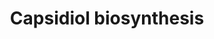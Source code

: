 ---
authors:
- Anwesha
- Egonw
- Eweitz
description: Developed by Gramene.org  Source:[http://plantreactome.gramene.org/ Plant
  Reactome].
last-edited: 2021-05-21
organisms:
- Oryza sativa
redirect_from:
- /index.php/Pathway:WP3040
- /instance/WP3040
schema-jsonld:
- '@context': https://schema.org/
  '@id': https://wikipathways.github.io/pathways/WP3040.html
  '@type': Dataset
  creator:
    '@type': Organization
    name: WikiPathways
  description: Developed by Gramene.org  Source:[http://plantreactome.gramene.org/
    Plant Reactome].
  keywords:
  - FAPP
  - H2O
  - (LOC_OS03G31430.1)
  - 5-epi-aristolochene
  - NADP+
  - 3-deoxy-capsidiol
  - NADPH
  - O2
  - terpene synthase
  - capsidiol
  - H+
  - PPi
  - 1-deoxy-capsidiol
  license: CC0
  name: Capsidiol biosynthesis
seo: CreativeWork
title: Capsidiol biosynthesis
wpid: WP3040
---
